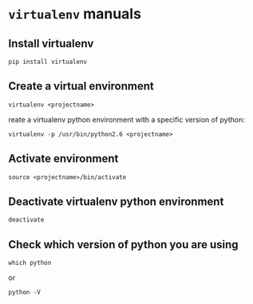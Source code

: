# `virtualenv` manuals

## Install virtualenv

~~~~
pip install virtualenv
~~~~


## Create a virtual environment

~~~~
virtualenv <projectname>
~~~~

reate a virtualenv python environment with a specific version of python:

~~~~
virtualenv -p /usr/bin/python2.6 <projectname>
~~~~

## Activate environment

~~~~
source <projectname>/bin/activate
~~~~

## Deactivate virtualenv python environment

~~~~
deactivate
~~~~

## Check which version of python you are using

~~~~
which python
~~~~

or

~~~~
python -V
~~~~
